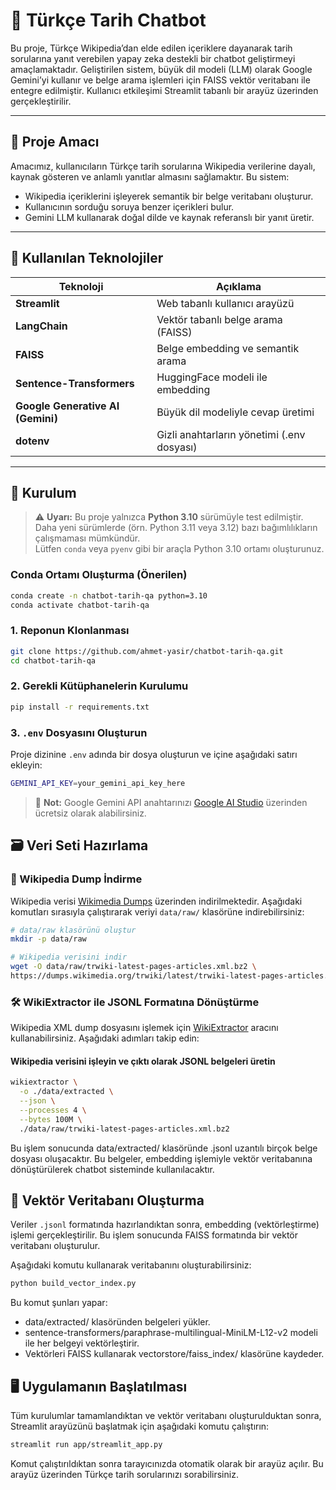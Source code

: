 # 📜 Türkçe Tarih Chatbot

Bu proje, Türkçe Wikipedia’dan elde edilen içeriklere dayanarak tarih sorularına yanıt verebilen yapay zeka destekli bir chatbot geliştirmeyi amaçlamaktadır. Geliştirilen sistem, büyük dil modeli (LLM) olarak Google Gemini’yi kullanır ve belge arama işlemleri için FAISS vektör veritabanı ile entegre edilmiştir. Kullanıcı etkileşimi Streamlit tabanlı bir arayüz üzerinden gerçekleştirilir.

---

## 🎯 Proje Amacı

Amacımız, kullanıcıların Türkçe tarih sorularına Wikipedia verilerine dayalı, kaynak gösteren ve anlamlı yanıtlar almasını sağlamaktır. Bu sistem:

- Wikipedia içeriklerini işleyerek semantik bir belge veritabanı oluşturur.
- Kullanıcının sorduğu soruya benzer içerikleri bulur.
- Gemini LLM kullanarak doğal dilde ve kaynak referanslı bir yanıt üretir.

---

## 🧠 Kullanılan Teknolojiler

| Teknoloji | Açıklama |
|----------|----------|
| **Streamlit** | Web tabanlı kullanıcı arayüzü |
| **LangChain** | Vektör tabanlı belge arama (FAISS) |
| **FAISS** | Belge embedding ve semantik arama |
| **Sentence-Transformers** | HuggingFace modeli ile embedding |
| **Google Generative AI (Gemini)** | Büyük dil modeliyle cevap üretimi |
| **dotenv** | Gizli anahtarların yönetimi (.env dosyası) |

---

## 🧩 Kurulum

> ⚠️ **Uyarı:** Bu proje yalnızca **Python 3.10** sürümüyle test edilmiştir.  
> Daha yeni sürümlerde (örn. Python 3.11 veya 3.12) bazı bağımlılıkların çalışmaması mümkündür.  
> Lütfen `conda` veya `pyenv` gibi bir araçla Python 3.10 ortamı oluşturunuz.

### Conda Ortamı Oluşturma (Önerilen)

```bash
conda create -n chatbot-tarih-qa python=3.10
conda activate chatbot-tarih-qa
```

### 1. Reponun Klonlanması

```bash
git clone https://github.com/ahmet-yasir/chatbot-tarih-qa.git
cd chatbot-tarih-qa
```

### 2. Gerekli Kütüphanelerin Kurulumu

```bash
pip install -r requirements.txt
```

### 3. `.env` Dosyasını Oluşturun

Proje dizinine `.env` adında bir dosya oluşturun ve içine aşağıdaki satırı ekleyin:

```bash
GEMINI_API_KEY=your_gemini_api_key_here
```

> 🔑 **Not:** Google Gemini API anahtarınızı [Google AI Studio](https://makersuite.google.com/app) üzerinden ücretsiz olarak alabilirsiniz.

## 🗃️ Veri Seti Hazırlama

### 🔽 Wikipedia Dump İndirme

Wikipedia verisi [Wikimedia Dumps](https://dumps.wikimedia.org/trwiki/latest/) üzerinden indirilmektedir. Aşağıdaki komutları sırasıyla çalıştırarak veriyi `data/raw/` klasörüne indirebilirsiniz:

```bash
# data/raw klasörünü oluştur
mkdir -p data/raw

# Wikipedia verisini indir
wget -O data/raw/trwiki-latest-pages-articles.xml.bz2 \
https://dumps.wikimedia.org/trwiki/latest/trwiki-latest-pages-articles.xml.bz2
```
### 🛠️ WikiExtractor ile JSONL Formatına Dönüştürme

Wikipedia XML dump dosyasını işlemek için [WikiExtractor](https://github.com/attardi/wikiextractor) aracını kullanabilirsiniz. Aşağıdaki adımları takip edin:

#### Wikipedia verisini işleyin ve çıktı olarak JSONL belgeleri üretin
```bash
wikiextractor \
  -o ./data/extracted \
  --json \
  --processes 4 \
  --bytes 100M \
  ./data/raw/trwiki-latest-pages-articles.xml.bz2
```
Bu işlem sonucunda data/extracted/ klasöründe .jsonl uzantılı birçok belge dosyası oluşacaktır.
Bu belgeler, embedding işlemiyle vektör veritabanına dönüştürülerek chatbot sisteminde kullanılacaktır.

## 🔨 Vektör Veritabanı Oluşturma

Veriler `.jsonl` formatında hazırlandıktan sonra, embedding (vektörleştirme) işlemi gerçekleştirilir. Bu işlem sonucunda FAISS formatında bir vektör veritabanı oluşturulur.

Aşağıdaki komutu kullanarak veritabanını oluşturabilirsiniz:

```bash
python build_vector_index.py
```
Bu komut şunları yapar:
- data/extracted/ klasöründen belgeleri yükler.
- sentence-transformers/paraphrase-multilingual-MiniLM-L12-v2 modeli ile her belgeyi  vektörleştirir.
- Vektörleri FAISS kullanarak vectorstore/faiss_index/ klasörüne kaydeder.

## 🖥️ Uygulamanın Başlatılması

Tüm kurulumlar tamamlandıktan ve vektör veritabanı oluşturulduktan sonra, Streamlit arayüzünü başlatmak için aşağıdaki komutu çalıştırın:

```bash
streamlit run app/streamlit_app.py
```
Komut çalıştırıldıktan sonra tarayıcınızda otomatik olarak bir arayüz açılır. Bu arayüz üzerinden Türkçe tarih sorularınızı sorabilirsiniz.
